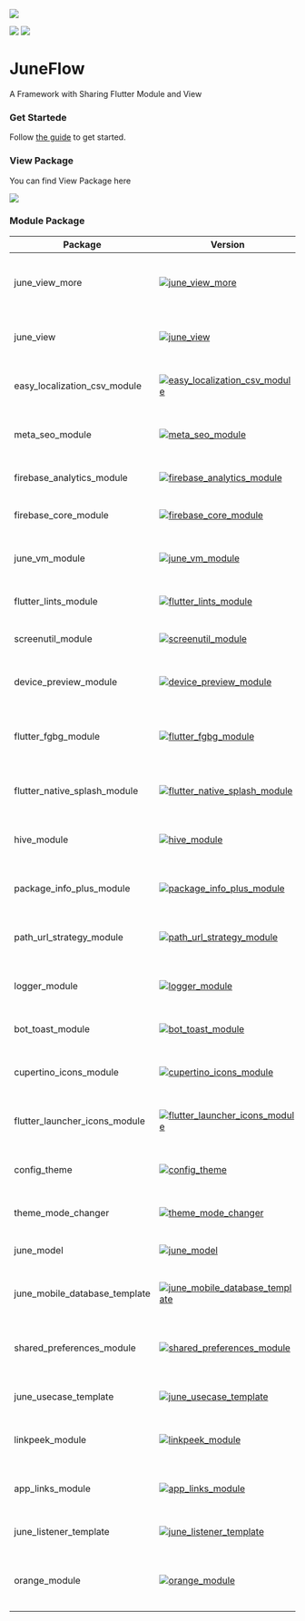 ![](https://raw.githubusercontent.com/melodysdreamj/juneflow/document/assets/readme.webp)

[![](https://img.shields.io/badge/DISCORD-JOIN%20SERVER-5663F7?style=for-the-badge&logo=discord&logoColor=white)](https://discord.gg/zXXHvAXCug)
[![](https://img.shields.io/badge/KakaoTalk-Join%20Room-FEE500?style=for-the-badge&logo=kakao)](https://open.kakao.com/o/gEwrffbg)

# JuneFlow
A Framework with Sharing Flutter Module and View

### Get Startede
Follow [the guide](https://doc.juneflow.org/) to get started.

### View Package
You can find View Package here

[![](https://img.shields.io/badge/View-Hub-007bff?style=for-the-badge&logo=flutter)](https://view.juneflow.org/)

### Module Package

| Package                    | Version                                                                                           | Description                                          |
|----------------------------|---------------------------------------------------------------------------------------------------|------------------------------------------------------|
| june_view_more             | [![june_view_more](https://img.shields.io/pub/v/june_view_more.svg)](https://pub.dev/packages/june_view_more)             | Enhanced view functionalities for June applications  |
| june_view                  | [![june_view](https://img.shields.io/pub/v/june_view.svg)](https://pub.dev/packages/june_view)                             | Basic view functionalities for June applications     |
| easy_localization_csv_module | [![easy_localization_csv_module](https://img.shields.io/pub/v/easy_localization_csv_module.svg)](https://pub.dev/packages/easy_localization_csv_module) | Module for CSV based localization in C++             |
| meta_seo_module            | [![meta_seo_module](https://img.shields.io/pub/v/meta_seo_module.svg)](https://pub.dev/packages/meta_seo_module)           | SEO optimization tools for Dart applications         |
| firebase_analytics_module  | [![firebase_analytics_module](https://img.shields.io/pub/v/firebase_analytics_module.svg)](https://pub.dev/packages/firebase_analytics_module)       | Analytics integration for Firebase                   |
| firebase_core_module       | [![firebase_core_module](https://img.shields.io/pub/v/firebase_core_module.svg)](https://pub.dev/packages/firebase_core_module)                   | Core functionalities for Firebase                    |
| june_vm_module             | [![june_vm_module](https://img.shields.io/pub/v/june_vm_module.svg)](https://pub.dev/packages/june_vm_module)               | Dart VM management and operations                    |
| flutter_lints_module       | [![flutter_lints_module](https://img.shields.io/pub/v/flutter_lints_module.svg)](https://pub.dev/packages/flutter_lints_module)                   | Lint rules for Flutter development                   |
| screenutil_module          | [![screenutil_module](https://img.shields.io/pub/v/screenutil_module.svg)](https://pub.dev/packages/screenutil_module)       | Responsive layout helper for Flutter                 |
| device_preview_module      | [![device_preview_module](https://img.shields.io/pub/v/device_preview_module.svg)](https://pub.dev/packages/device_preview_module)                 | Device preview functionalities for Flutter           |
| flutter_fgbg_module        | [![flutter_fgbg_module](https://img.shields.io/pub/v/flutter_fgbg_module.svg)](https://pub.dev/packages/flutter_fgbg_module)                       | Foreground-background lifecycle management in Flutter |
| flutter_native_splash_module | [![flutter_native_splash_module](https://img.shields.io/pub/v/flutter_native_splash_module.svg)](https://pub.dev/packages/flutter_native_splash_module) | Custom splash screen for Flutter apps                |
| hive_module                | [![hive_module](https://img.shields.io/pub/v/hive_module.svg)](https://pub.dev/packages/hive_module)                       | Local storage solution for Flutter using Hive        |
| package_info_plus_module   | [![package_info_plus_module](https://img.shields.io/pub/v/package_info_plus_module.svg)](https://pub.dev/packages/package_info_plus_module)         | Enhanced package information for Flutter             |
| path_url_strategy_module   | [![path_url_strategy_module](https://img.shields.io/pub/v/path_url_strategy_module.svg)](https://pub.dev/packages/path_url_strategy_module)         | URL strategy management for web Flutter apps         |
| logger_module              | [![logger_module](https://img.shields.io/pub/v/logger_module.svg)](https://pub.dev/packages/logger_module)                 | Logging functionalities for Dart applications        |
| bot_toast_module           | [![bot_toast_module](https://img.shields.io/pub/v/bot_toast_module.svg)](https://pub.dev/packages/bot_toast_module)         | Toast notifications for Flutter                      |
| cupertino_icons_module     | [![cupertino_icons_module](https://img.shields.io/pub/v/cupertino_icons_module.svg)](https://pub.dev/packages/cupertino_icons_module)               | Default icons for Cupertino widgets in Flutter       |
| flutter_launcher_icons_module | [![flutter_launcher_icons_module](https://img.shields.io/pub/v/flutter_launcher_icons_module.svg)](https://pub.dev/packages/flutter_launcher_icons_module) | Customizable launcher icons for Flutter apps         |
| config_theme              | [![config_theme](https://img.shields.io/pub/v/config_theme.svg)](https://pub.dev/packages/config_theme)                     | Theme configuration for Flutter apps                 |
| theme_mode_changer        | [![theme_mode_changer](https://img.shields.io/pub/v/theme_mode_changer.svg)](https://pub.dev/packages/theme_mode_changer)   | Theme mode changer for Flutter apps                  |
| june_model        | [![june_model](https://img.shields.io/pub/v/june_model.svg)](https://pub.dev/packages/june_model)   | Handling model for Flutter apps                      |
| june_mobile_database_template        | [![june_mobile_database_template](https://img.shields.io/pub/v/june_mobile_database_template.svg)](https://pub.dev/packages/june_mobile_database_template)   | Handling mobile database for Flutter apps            |
| shared_preferences_module        | [![shared_preferences_module](https://img.shields.io/pub/v/shared_preferences_module.svg)](https://pub.dev/packages/shared_preferences_module)   | Module for shared preferences in Flutter apps        |
| june_usecase_template        | [![june_usecase_template](https://img.shields.io/pub/v/june_usecase_template.svg)](https://pub.dev/packages/june_usecase_template)   | Use case template for Flutter apps                   |
| linkpeek_module        | [![linkpeek_module](https://img.shields.io/pub/v/linkpeek_module.svg)](https://pub.dev/packages/linkpeek_module)   | Linkpeek integration for Flutter apps                |
| app_links_module        | [![app_links_module](https://img.shields.io/pub/v/app_links_module.svg)](https://pub.dev/packages/app_links_module)   | App links integration for Flutter apps               |
| june_listener_template        | [![june_listener_template](https://img.shields.io/pub/v/june_listener_template.svg)](https://pub.dev/packages/june_listener_template)   | Listener template for Flutter apps                  |
| orange_module        | [![orange_module](https://img.shields.io/pub/v/orange_module.svg)](https://pub.dev/packages/orange_module)   | Orange Databoard integration for Flutter apps        |